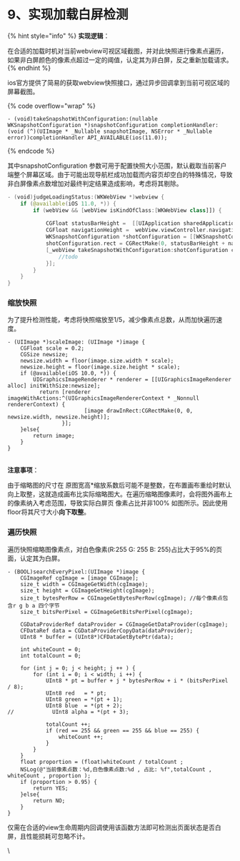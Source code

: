 # 9、实现加载白屏检测



{% hint style="info" %}
**实现逻辑**：

在合适的加载时机对当前webview可视区域截图，并对此快照进行像素点遍历，如果非白屏颜色的像素点超过一定的阈值，认定其为非白屏，反之重新加载请求。
{% endhint %}



&#x20;   ios官方提供了简易的获取webview快照接口，通过异步回调拿到当前可视区域的屏幕截图。

{% code overflow="wrap" %}
```
- (void)takeSnapshotWithConfiguration:(nullable WKSnapshotConfiguration *)snapshotConfiguration completionHandler:(void (^)(UIImage * _Nullable snapshotImage, NSError * _Nullable error))completionHandler API_AVAILABLE(ios(11.0));
```
{% endcode %}

其中snapshotConfiguration 参数可用于配置快照大小范围，默认截取当前客户端整个屏幕区域。由于可能出现导航栏成功加载而内容页却空白的特殊情况，导致非白屏像素点数增加对最终判定结果造成影响，考虑将其剔除。

```swift
- (void)judgeLoadingStatus:(WKWebView *)webview {
    if (@available(iOS 11.0, *)) {
        if (webView && [webView isKindOfClass:[WKWebView class]]) {
            
            CGFloat statusBarHeight =  [[UIApplication sharedApplication] statusBarFrame].size.height; //状态栏高度
            CGFloat navigationHeight =  webView.viewController.navigationController.navigationBar.frame.size.height; //导航栏高度
            WKSnapshotConfiguration *shotConfiguration = [[WKSnapshotConfiguration alloc] init];
            shotConfiguration.rect = CGRectMake(0, statusBarHeight + navigationHeight, _webView.bounds.size.width, (_webView.bounds.size.height - navigationHeight - statusBarHeight)); //仅截图检测导航栏以下部分内容
            [_webView takeSnapshotWithConfiguration:shotConfiguration completionHandler:^(UIImage * _Nullable snapshotImage, NSError * _Nullable error) {
                //todo
            }];
        }
    }
}

```

### 缩放快照

&#x20;   为了提升检测性能，考虑将快照缩放至1/5，减少像素点总数，从而加快遍历速度。

```arduino
- (UIImage *)scaleImage: (UIImage *)image {
    CGFloat scale = 0.2;
    CGSize newsize;
    newsize.width = floor(image.size.width * scale);
    newsize.height = floor(image.size.height * scale);
    if (@available(iOS 10.0, *)) {
        UIGraphicsImageRenderer * renderer = [[UIGraphicsImageRenderer alloc] initWithSize:newsize];
          return [renderer imageWithActions:^(UIGraphicsImageRendererContext * _Nonnull rendererContext) {
                        [image drawInRect:CGRectMake(0, 0, newsize.width, newsize.height)];
                 }];
    }else{
        return image;
    }
}
```

\
**注意事项**：

由于缩略图的尺寸在 原图宽高\*缩放系数后可能不是整数，在布置画布重绘时默认向上取整，这就造成画布比实际缩略图大。在遍历缩略图像素时，会将图外画布上的像素纳入考虑范围，导致实际白屏页 像素占比并非100% 如图所示。因此使用floor将其尺寸大小**向下取整**。



### 遍历快照

&#x20;   遍历快照缩略图像素点，对白色像素(R:255 G: 255 B: 255)占比大于95%的页面，认定其为白屏。

```
- (BOOL)searchEveryPixel:(UIImage *)image {
    CGImageRef cgImage = [image CGImage];
    size_t width = CGImageGetWidth(cgImage);
    size_t height = CGImageGetHeight(cgImage);
    size_t bytesPerRow = CGImageGetBytesPerRow(cgImage); //每个像素点包含r g b a 四个字节
    size_t bitsPerPixel = CGImageGetBitsPerPixel(cgImage);
    
    CGDataProviderRef dataProvider = CGImageGetDataProvider(cgImage);
    CFDataRef data = CGDataProviderCopyData(dataProvider);
    UInt8 * buffer = (UInt8*)CFDataGetBytePtr(data);
    
    int whiteCount = 0;
    int totalCount = 0;
    
    for (int j = 0; j < height; j ++ ) {
        for (int i = 0; i < width; i ++) {
            UInt8 * pt = buffer + j * bytesPerRow + i * (bitsPerPixel / 8);
            UInt8 red   = * pt;
            UInt8 green = *(pt + 1);
            UInt8 blue  = *(pt + 2);
//            UInt8 alpha = *(pt + 3);
        
            totalCount ++;
            if (red == 255 && green == 255 && blue == 255) {
                whiteCount ++;
            }
        }
    }
    float proportion = (float)whiteCount / totalCount ;
    NSLog(@"当前像素点数：%d,白色像素点数:%d , 占比: %f",totalCount , whiteCount , proportion );
    if (proportion > 0.95) {
        return YES;
    }else{
        return NO;
    }
}

```

&#x20;   仅需在合适的view生命周期内回调使用该函数方法即可检测出页面状态是否白屏，且性能损耗可忽略不计。

\

